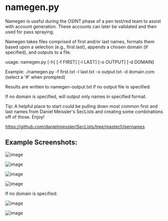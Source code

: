 # namegen.py

Namegen is useful during the OSINT phase of a pen test/red team to assist with account generation. These accounts can later be validated and then used for pass spraying. 

Namegen takes files comprised of first and/or last names, formats them based upon a selection (e.g., first.last), appends a chosen domain (if specified), and outputs to a file.

usage: namegen.py [-h] [-f FIRST] [-l LAST] [-o OUTPUT] [-d DOMAIN]

Example: ./namegen.py -f first.txt -l last.txt -o output.txt -d domain.com (select a '#' when prompted)

Results are written to namegen-output.txt if no output file is specified.

If no domain is specified, will output only names in specified format.

Tip: A helpful place to start could be pulling down most common first and last names from Daniel Meissler's SecLists and creating some combinations off of those. Enjoy!

https://github.com/danielmiessler/SecLists/tree/master/Usernames

## Example Screenshots:

![image](https://user-images.githubusercontent.com/66240320/190865244-03c2745d-8def-45b4-9986-f09e344b3e74.png)

![image](https://user-images.githubusercontent.com/66240320/190868619-a3b1702d-4f7e-4d7d-a5ae-be0aabed2ed8.png)

![image](https://user-images.githubusercontent.com/66240320/190867967-5e96c513-098c-4811-9f7f-88c118eed6d3.png)

![image](https://user-images.githubusercontent.com/66240320/190868656-37f8a3b6-69cf-4fa7-a7cb-1310ef95bf5d.png)

If no domain is specified:

![image](https://user-images.githubusercontent.com/66240320/190869038-f3566b40-6452-46eb-a23b-3183223d30b3.png)

![image](https://user-images.githubusercontent.com/66240320/190869057-92cc5062-0d0b-4292-a6c9-11d42ec39a96.png)
